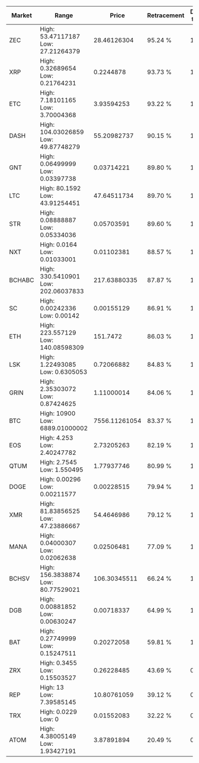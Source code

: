| Market | Range | Price| Retracement | Doubles to 50% |
| --- | --- | --- | --- | --- |
| ZEC | High: 53.47117187<br />Low: 27.21264379 | 28.46126304 | 95.24 % | 1.42 |
| XRP | High: 0.32689654<br />Low: 0.21764231 | 0.2244878 | 93.73 % | 1.21 |
| ETC | High: 7.18101165<br />Low: 3.70004368 | 3.93594253 | 93.22 % | 1.38 |
| DASH | High: 104.03026859<br />Low: 49.87748279 | 55.20982737 | 90.15 % | 1.39 |
| GNT | High: 0.06499999<br />Low: 0.03397738 | 0.03714221 | 89.80 % | 1.33 |
| LTC | High: 80.1592<br />Low: 43.91254451 | 47.64511734 | 89.70 % | 1.30 |
| STR | High: 0.08888887<br />Low: 0.05334036 | 0.05703591 | 89.60 % | 1.25 |
| NXT | High: 0.0164<br />Low: 0.01033001 | 0.01102381 | 88.57 % | 1.21 |
| BCHABC | High: 330.5410901<br />Low: 202.06037833 | 217.63880335 | 87.87 % | 1.22 |
| SC | High: 0.00242336<br />Low: 0.00142 | 0.00155129 | 86.91 % | 1.24 |
| ETH | High: 223.557129<br />Low: 140.08598309 | 151.7472 | 86.03 % | 1.20 |
| LSK | High: 1.22493085<br />Low: 0.6305053 | 0.72066882 | 84.83 % | 1.29 |
| GRIN | High: 2.35303072<br />Low: 0.87424625 | 1.11000014 | 84.06 % | 1.45 |
| BTC | High: 10900<br />Low: 6889.01000002 | 7556.11261054 | 83.37 % | 1.18 |
| EOS | High: 4.253<br />Low: 2.40247782 | 2.73205263 | 82.19 % | 1.22 |
| QTUM | High: 2.7545<br />Low: 1.550495 | 1.77937746 | 80.99 % | 1.21 |
| DOGE | High: 0.00296<br />Low: 0.00211577 | 0.00228515 | 79.94 % | 1.11 |
| XMR | High: 81.83856525<br />Low: 47.23886667 | 54.4646986 | 79.12 % | 1.18 |
| MANA | High: 0.04000307<br />Low: 0.02062638 | 0.02506481 | 77.09 % | 1.21 |
| BCHSV | High: 156.3838874<br />Low: 80.77529021 | 106.30345511 | 66.24 % | 1.12 |
| DGB | High: 0.00881852<br />Low: 0.00630247 | 0.00718337 | 64.99 % | 1.05 |
| BAT | High: 0.27749999<br />Low: 0.15247511 | 0.20272058 | 59.81 % | 1.06 |
| ZRX | High: 0.3455<br />Low: 0.15503527 | 0.26228485 | 43.69 % | 0.00 |
| REP | High: 13<br />Low: 7.39585145 | 10.80761059 | 39.12 % | 0.00 |
| TRX | High: 0.0229<br />Low: 0 | 0.01552083 | 32.22 % | 0.00 |
| ATOM | High: 4.38005149<br />Low: 1.93427191 | 3.87891894 | 20.49 % | 0.00 |
